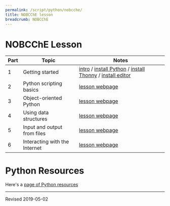 ```yaml
---
permalink: /script/python/nobcche/
title: NOBCChE lesson
breadcrumb: NOBCChE
---
```


# NOBCChE Lesson

| Part | Topic | Notes |
|---|---|---|
| 1 | Getting started | [intro](../) / [install Python](../install/) / [install Thonny](../thonny/) / [install editor](../editor/)  |
| 2 | Python scripting basics | [lesson webpage](../basics/) |
| 3 | Object-oriented Python | [lesson webpage](../object/) |
| 4 | Using data structures | [lesson webpage](../structures/) |
| 5 | Input and output from files | [lesson webpage](../inout/)  |
| 6 | Interacting with the Internet | [lesson webpage](../internet/)|

# Python Resources

Here's a [page of Python resources](../)

----
Revised 2019-05-02
